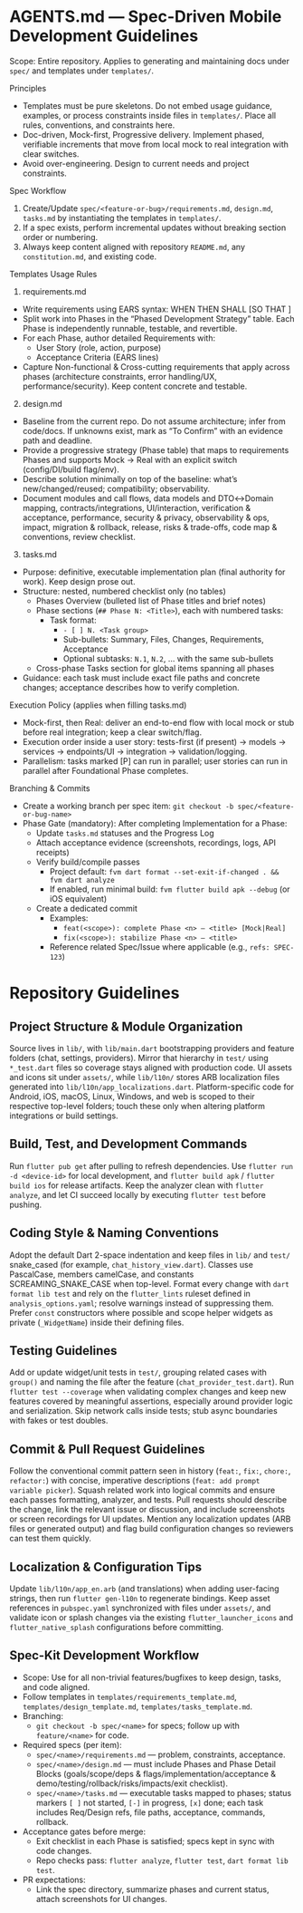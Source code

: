 # AGENTS.md — Spec-Driven Mobile Development Guidelines

Scope: Entire repository. Applies to generating and maintaining docs under `spec/` and templates under `templates/`.

Principles
- Templates must be pure skeletons. Do not embed usage guidance, examples, or process constraints inside files in `templates/`. Place all rules, conventions, and constraints here.
- Doc-driven, Mock-first, Progressive delivery. Implement phased, verifiable increments that move from local mock to real integration with clear switches.
- Avoid over-engineering. Design to current needs and project constraints.

Spec Workflow
1) Create/Update `spec/<feature-or-bug>/requirements.md`, `design.md`, `tasks.md` by instantiating the templates in `templates/`.
2) If a spec exists, perform incremental updates without breaking section order or numbering.
3) Always keep content aligned with repository `README.md`, any `constitution.md`, and existing code.

Templates Usage Rules
1) requirements.md
- Write requirements using EARS syntax:
  WHEN <trigger> THEN <system> SHALL <response> [SO THAT <rationale>]
- Split work into Phases in the “Phased Development Strategy” table. Each Phase is independently runnable, testable, and revertible.
- For each Phase, author detailed Requirements with:
  - User Story (role, action, purpose)
  - Acceptance Criteria (EARS lines)
- Capture Non-functional & Cross-cutting requirements that apply across phases (architecture constraints, error handling/UX, performance/security). Keep content concrete and testable.

2) design.md
- Baseline from the current repo. Do not assume architecture; infer from code/docs. If unknowns exist, mark as “To Confirm” with an evidence path and deadline.
- Provide a progressive strategy (Phase table) that maps to requirements Phases and supports Mock → Real with an explicit switch (config/DI/build flag/env).
- Describe solution minimally on top of the baseline: what’s new/changed/reused; compatibility; observability.
- Document modules and call flows, data models and DTO↔Domain mapping, contracts/integrations, UI/interaction, verification & acceptance, performance, security & privacy, observability & ops, impact, migration & rollback, release, risks & trade-offs, code map & conventions, review checklist.

3) tasks.md
- Purpose: definitive, executable implementation plan (final authority for work). Keep design prose out.
- Structure: nested, numbered checklist only (no tables)
  - Phases Overview (bulleted list of Phase titles and brief notes)
  - Phase sections (`## Phase N: <Title>`), each with numbered tasks:
    - Task format:
      - `- [ ] N. <Task group>`
      - Sub-bullets: Summary, Files, Changes, Requirements, Acceptance
      - Optional subtasks: `N.1`, `N.2`, … with the same sub-bullets
  - Cross-phase Tasks section for global items spanning all phases
- Guidance: each task must include exact file paths and concrete changes; acceptance describes how to verify completion.

Execution Policy (applies when filling tasks.md)
- Mock-first, then Real: deliver an end-to-end flow with local mock or stub before real integration; keep a clear switch/flag.
- Execution order inside a user story: tests-first (if present) → models → services → endpoints/UI → integration → validation/logging.
- Parallelism: tasks marked [P] can run in parallel; user stories can run in parallel after Foundational Phase completes.

Branching & Commits
- Create a working branch per spec item: `git checkout -b spec/<feature-or-bug-name>`
- Phase Gate (mandatory): After completing Implementation for a Phase:
  - Update `tasks.md` statuses and the Progress Log
  - Attach acceptance evidence (screenshots, recordings, logs, API receipts)
  - Verify build/compile passes
    - Project default: `fvm dart format --set-exit-if-changed . && fvm dart analyze`
    - If enabled, run minimal build: `fvm flutter build apk --debug` (or iOS equivalent)
  - Create a dedicated commit
    - Examples:
      - `feat(<scope>): complete Phase <n> – <title> [Mock|Real]`
      - `fix(<scope>): stabilize Phase <n> – <title>`
    - Reference related Spec/Issue where applicable (e.g., `refs: SPEC-123`)
    
# Repository Guidelines

## Project Structure & Module Organization
Source lives in `lib/`, with `lib/main.dart` bootstrapping providers and feature folders (chat, settings, providers). Mirror that hierarchy in `test/` using `*_test.dart` files so coverage stays aligned with production code. UI assets and icons sit under `assets/`, while `lib/l10n/` stores ARB localization files generated into `lib/l10n/app_localizations.dart`. Platform-specific code for Android, iOS, macOS, Linux, Windows, and web is scoped to their respective top-level folders; touch these only when altering platform integrations or build settings.

## Build, Test, and Development Commands
Run `flutter pub get` after pulling to refresh dependencies. Use `flutter run -d <device-id>` for local development, and `flutter build apk` / `flutter build ios` for release artifacts. Keep the analyzer clean with `flutter analyze`, and let CI succeed locally by executing `flutter test` before pushing.

## Coding Style & Naming Conventions
Adopt the default Dart 2-space indentation and keep files in `lib/` and `test/` snake_cased (for example, `chat_history_view.dart`). Classes use PascalCase, members camelCase, and constants SCREAMING_SNAKE_CASE when top-level. Format every change with `dart format lib test` and rely on the `flutter_lints` ruleset defined in `analysis_options.yaml`; resolve warnings instead of suppressing them. Prefer `const` constructors where possible and scope helper widgets as private (`_WidgetName`) inside their defining files.

## Testing Guidelines
Add or update widget/unit tests in `test/`, grouping related cases with `group()` and naming the file after the feature (`chat_provider_test.dart`). Run `flutter test --coverage` when validating complex changes and keep new features covered by meaningful assertions, especially around provider logic and serialization. Skip network calls inside tests; stub async boundaries with fakes or test doubles.

## Commit & Pull Request Guidelines
Follow the conventional commit pattern seen in history (`feat:`, `fix:`, `chore:`, `refactor:`) with concise, imperative descriptions (`feat: add prompt variable picker`). Squash related work into logical commits and ensure each passes formatting, analyzer, and tests. Pull requests should describe the change, link the relevant issue or discussion, and include screenshots or screen recordings for UI updates. Mention any localization updates (ARB files or generated output) and flag build configuration changes so reviewers can test them quickly.

## Localization & Configuration Tips
Update `lib/l10n/app_en.arb` (and translations) when adding user-facing strings, then run `flutter gen-l10n` to regenerate bindings. Keep asset references in `pubspec.yaml` synchronized with files under `assets/`, and validate icon or splash changes via the existing `flutter_launcher_icons` and `flutter_native_splash` configurations before committing.

## Spec‑Kit Development Workflow
- Scope: Use for all non-trivial features/bugfixes to keep design, tasks, and code aligned.
- Follow templates in `templates/requirements_template.md`, `templates/design_template.md`, `templates/tasks_template.md`.
- Branching:
  - `git checkout -b spec/<name>` for specs; follow up with `feature/<name>` for code.
- Required specs (per item):
  - `spec/<name>/requirements.md` — problem, constraints, acceptance.
  - `spec/<name>/design.md` — must include Phases and Phase Detail Blocks (goals/scope/deps & flags/implementation/acceptance & demo/testing/rollback/risks/impacts/exit checklist).
  - `spec/<name>/tasks.md` — executable tasks mapped to phases; status markers `[ ]` not started, `[-]` in progress, `[x]` done; each task includes Req/Design refs, file paths, acceptance, commands, rollback.
- Acceptance gates before merge:
  - Exit checklist in each Phase is satisfied; specs kept in sync with code changes.
  - Repo checks pass: `flutter analyze`, `flutter test`, `dart format lib test`.
- PR expectations:
  - Link the spec directory, summarize phases and current status, attach screenshots for UI changes.

